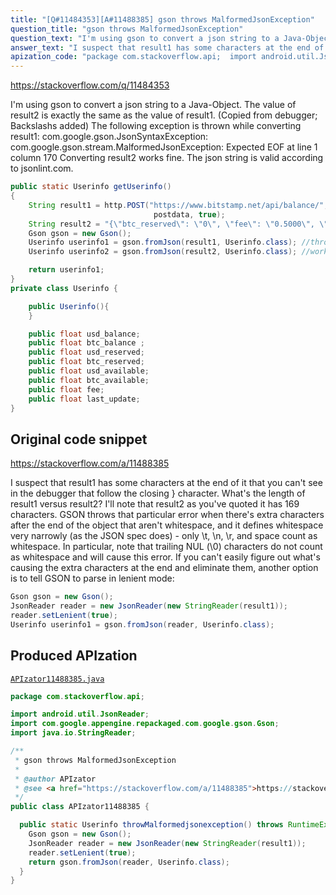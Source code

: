 ```yaml
---
title: "[Q#11484353][A#11488385] gson throws MalformedJsonException"
question_title: "gson throws MalformedJsonException"
question_text: "I'm using gson to convert a json string to a Java-Object. The value of result2 is exactly the same as the value of result1. (Copied from debugger; Backslashs added) The following exception is thrown while converting result1: com.google.gson.JsonSyntaxException: com.google.gson.stream.MalformedJsonException: Expected EOF at line 1 column 170 Converting result2 works fine. The json string is valid according to jsonlint.com."
answer_text: "I suspect that result1 has some characters at the end of it that you can't see in the debugger that follow the closing } character. What's the length of result1 versus result2? I'll note that result2 as you've quoted it has 169 characters. GSON throws that particular error when there's extra characters after the end of the object that aren't whitespace, and it defines whitespace very narrowly (as the JSON spec does) - only \\t, \\n, \\r, and space count as whitespace. In particular, note that trailing NUL (\\0) characters do not count as whitespace and will cause this error. If you can't easily figure out what's causing the extra characters at the end and eliminate them, another option is to tell GSON to parse in lenient mode:"
apization_code: "package com.stackoverflow.api;  import android.util.JsonReader; import com.google.appengine.repackaged.com.google.gson.Gson; import java.io.StringReader;  /**  * gson throws MalformedJsonException  *  * @author APIzator  * @see <a href=\"https://stackoverflow.com/a/11488385\">https://stackoverflow.com/a/11488385</a>  */ public class APIzator11488385 {    public static Userinfo throwMalformedjsonexception() throws RuntimeException {     Gson gson = new Gson();     JsonReader reader = new JsonReader(new StringReader(result1));     reader.setLenient(true);     return gson.fromJson(reader, Userinfo.class);   } }"
---
```


https://stackoverflow.com/q/11484353

I&#x27;m using gson to convert a json string to a Java-Object.
The value of result2 is exactly the same as the value of result1. (Copied from debugger; Backslashs added)
The following exception is thrown while converting result1:
com.google.gson.JsonSyntaxException: com.google.gson.stream.MalformedJsonException: Expected EOF at line 1 column 170
Converting result2 works fine.
The json string is valid according to jsonlint.com.


```java
public static Userinfo getUserinfo()
{
    String result1 = http.POST("https://www.bitstamp.net/api/balance/",
                                postdata, true);
    String result2 = "{\"btc_reserved\": \"0\", \"fee\": \"0.5000\", \"btc_available\": \"0.10000000\", \"usd_reserved\": \"0\", \"btc_balance\": \"0.10000000\", \"usd_balance\": \"30.00\", \"usd_available\": \"30.00\"}";
    Gson gson = new Gson();
    Userinfo userinfo1 = gson.fromJson(result1, Userinfo.class); //throws Exception
    Userinfo userinfo2 = gson.fromJson(result2, Userinfo.class); //works fine

    return userinfo1;
}
private class Userinfo {

    public Userinfo(){
    }

    public float usd_balance;
    public float btc_balance ;
    public float usd_reserved;
    public float btc_reserved;
    public float usd_available;
    public float btc_available;
    public float fee;
    public float last_update;
}
```


## Original code snippet

https://stackoverflow.com/a/11488385

I suspect that result1 has some characters at the end of it that you can&#x27;t see in the debugger that follow the closing } character. What&#x27;s the length of result1 versus result2? I&#x27;ll note that result2 as you&#x27;ve quoted it has 169 characters.
GSON throws that particular error when there&#x27;s extra characters after the end of the object that aren&#x27;t whitespace, and it defines whitespace very narrowly (as the JSON spec does) - only \t, \n, \r, and space count as whitespace. In particular, note that trailing NUL (\0) characters do not count as whitespace and will cause this error.
If you can&#x27;t easily figure out what&#x27;s causing the extra characters at the end and eliminate them, another option is to tell GSON to parse in lenient mode:

```java
Gson gson = new Gson();
JsonReader reader = new JsonReader(new StringReader(result1));
reader.setLenient(true);
Userinfo userinfo1 = gson.fromJson(reader, Userinfo.class);
```

## Produced APIzation

[`APIzator11488385.java`](https://github.com/pasqualesalza/apization-temp-data/raw/master/apizations/java/APIzator11488385.java)

```java
package com.stackoverflow.api;

import android.util.JsonReader;
import com.google.appengine.repackaged.com.google.gson.Gson;
import java.io.StringReader;

/**
 * gson throws MalformedJsonException
 *
 * @author APIzator
 * @see <a href="https://stackoverflow.com/a/11488385">https://stackoverflow.com/a/11488385</a>
 */
public class APIzator11488385 {

  public static Userinfo throwMalformedjsonexception() throws RuntimeException {
    Gson gson = new Gson();
    JsonReader reader = new JsonReader(new StringReader(result1));
    reader.setLenient(true);
    return gson.fromJson(reader, Userinfo.class);
  }
}

```